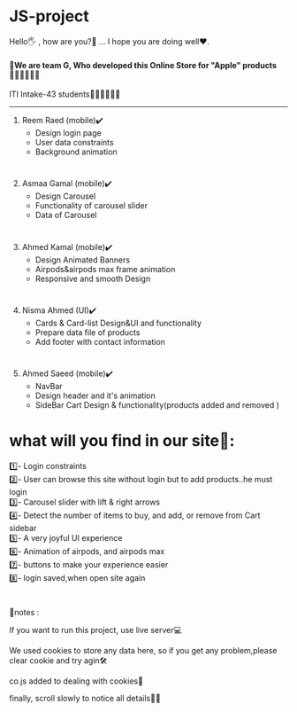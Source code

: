 # JS-project

<p>Hello🖐 , how are you?🤔 ... I hope you are doing well❤️.
<h4>📢We are team G, Who developed this Online Store for "Apple" products🧑🏻‍💻👨🏻‍💻</h4>

<p>ITI Intake-43 students👨🏻‍🎓👩🏻‍🎓</p>
<hr>
<ol>
  <li>Reem Raed (mobile)✔️
    <ul>
      <li>Design login page</li>
      <li>User data constraints</li>
      <li>Background animation</li>
    </ul>
  </li>
  <h1></h1>
  <li>Asmaa Gamal (mobile)✔️
    <ul>
      <li>Design Carousel</li>
      <li>Functionality of carousel slider</li>
      <li>Data of Carousel</li>
    </ul>
  </li>
  <h1></h1>
  <li>Ahmed Kamal (mobile)✔️
    <ul>
      <li>Design Animated Banners</li>
      <li>Airpods&airpods max frame animation</li>
      <li>Responsive and smooth Design</li>
    </ul>
  </li>
  <h1></h1>
  <li>Nisma Ahmed (UI)✔️
    <ul>
      <li>Cards & Card-list Design&UI and functionality</li>
      <li>Prepare data file of products</li>
      <li>Add footer with contact information</li>
    </ul>
  </li>
  <h1></h1>
  <li>Ahmed Saeed (mobile)✔️
    <ul>
      <li>NavBar</li>
      <li>Design header and it's animation</li>
      <li>SideBar Cart Design & functionality(products added and removed )</li>
    </ul>
  </li>
  
</ol>
<h1><b>what will you find in our site🔎:</b></h1>
       
  1️⃣- Login constraints<br>
  2️⃣- User can browse this site without login but to add products..he must login<br>
  3️⃣- Carousel slider with lift & right arrows<br>
  4️⃣- Detect the number of items to buy, and add, or remove from Cart sidebar<br>
  5️⃣- A very joyful UI experience<br>
  6️⃣- Animation of airpods, and airpods max<br>
  7️⃣- buttons to make your experience easier<br>
  8️⃣- login saved,when open site again<br>
 
<h1></h1>
<p>🔴notes :</p>
<p>If you want to run this project, use live server💻</p>
<p>We used cookies to store any data here, so if you get any problem,please clear cookie and try agin🛠</p> 
<hp>co.js added to dealing with cookies🍪</hp>
<p>finally, scroll slowly to notice all details🤫🤯</p>
